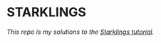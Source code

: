 # STARKLINGS

*This repo is my solutions to the [Starklings tutorial](https://github.com/shramee/starklings-cairo1).*